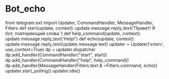 # Bot_echo

from telegram.ext import Updater, CommandHandler, MessageHandler, Filters
def start(update, context):
    update.message.reply_text('Привет! Я бот, повторяющий слова.')
def help_command(update, context):
    update.message.reply_text('Help!')
def echo(update, context):
    update.message.reply_text(update.message.text)
updater = Updater('ключ', use_context=True)
dp = updater.dispatcher
dp.add_handler(CommandHandler("start", start))
dp.add_handler(CommandHandler("help", help_command))
dp.add_handler(MessageHandler(Filters.text & ~Filters.command, echo))
updater.start_polling()
updater.idle()
